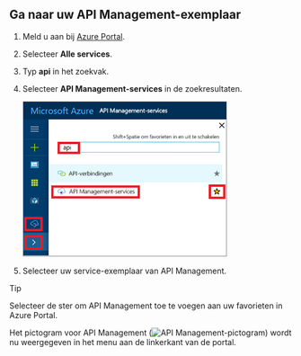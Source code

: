 ## <a name="go-to-your-api-management-instance"></a>Ga naar uw API Management-exemplaar

1. Meld u aan bij [Azure Portal](https://portal.azure.com). 

2. Selecteer **Alle services**.  

3. Typ **api** in het zoekvak.

4. Selecteer **API Management-services** in de zoekresultaten.

    ![Selecteer API Management-services in de zoekresultaten](./media/api-management-navigate-to-instance/navigate-to-api-management-services.png)

5. Selecteer uw service-exemplaar van API Management.

> [!TIP]
> Selecteer de ster om API Management toe te voegen aan uw favorieten in Azure Portal.
>
> Het pictogram voor API Management (![API Management-pictogram](./media/api-management-navigate-to-instance/apim-icon.png)) wordt nu weergegeven in het menu aan de linkerkant van de portal.
 